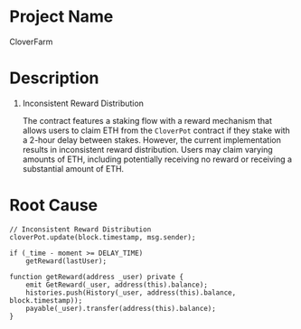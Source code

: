 # Project Name
CloverFarm

# Description
1. Inconsistent Reward Distribution
    
    The contract features a staking flow with a reward mechanism that allows users to claim ETH from the `CloverPot` contract if they stake with a 2-hour delay between stakes. However, the current implementation results in inconsistent reward distribution. Users may claim varying amounts of ETH, including potentially receiving no reward or receiving a substantial amount of ETH.

# Root Cause
```solidity
// Inconsistent Reward Distribution
cloverPot.update(block.timestamp, msg.sender);

if (_time - moment >= DELAY_TIME) 
    getReward(lastUser);

function getReward(address _user) private {
    emit GetReward(_user, address(this).balance);
    histories.push(History(_user, address(this).balance, block.timestamp));
    payable(_user).transfer(address(this).balance);
}